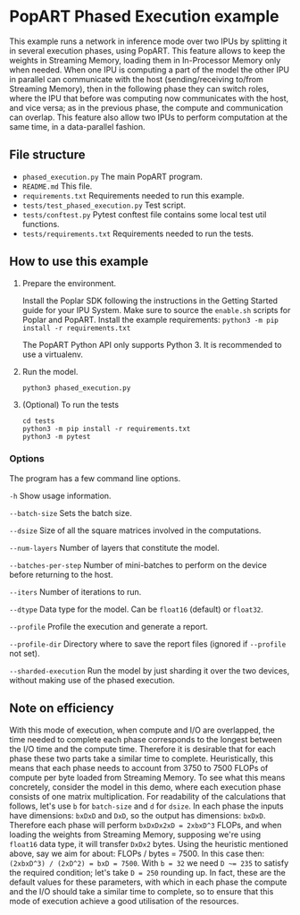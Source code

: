# PopART Phased Execution example

This example runs a network in inference mode over two IPUs by splitting it in several execution phases, using PopART.
This feature allows to keep the weights in Streaming Memory, loading them in In-Processor Memory only when needed. When one IPU is computing a part of the model the other IPU in parallel can communicate with the host (sending/receiving to/from Streaming Memory), then in the following phase they can switch roles, where the IPU that before was computing now communicates with the host, and vice versa; as in the previous phase, the compute and communication can overlap. This feature also allow two IPUs to perform computation at the same time, in a data-parallel fashion.

## File structure

* `phased_execution.py` The main PopART program.
* `README.md` This file.
* `requirements.txt` Requirements needed to run this example.
* `tests/test_phased_execution.py` Test script.
* `tests/conftest.py` Pytest conftest file contains some local test util functions.
* `tests/requirements.txt` Requirements needed to run the tests.

## How to use this example

1) Prepare the environment.

   Install the Poplar SDK following the instructions in the Getting Started guide for your IPU System.
   Make sure to source the `enable.sh` scripts for Poplar and PopART.
   Install the example requirements: `python3 -m pip install -r requirements.txt`

   The PopART Python API only supports Python 3. It is recommended to use a virtualenv.

2) Run the model.

       python3 phased_execution.py

3) (Optional) To run the tests

       cd tests
       python3 -m pip install -r requirements.txt
       python3 -m pytest

### Options
The program has a few command line options.

`-h`                  Show usage information.

`--batch-size`        Sets the batch size.

`--dsize`             Size of all the square matrices involved in the computations.

`--num-layers`        Number of layers that constitute the model.

`--batches-per-step`  Number of mini-batches to perform on the device before returning to the host.

`--iters`             Number of iterations to run.

`--dtype`             Data type for the model. Can be `float16` (default) or `float32`.

`--profile`           Profile the execution and generate a report.

`--profile-dir`       Directory where to save the report files (ignored if `--profile` not set).

`--sharded-execution` Run the model by just sharding it over the two devices, without making use of the phased execution.


## Note on efficiency

With this mode of execution, when compute and I/O are overlapped, the time needed to complete each phase corresponds to the longest between the I/O time and the compute time.
Therefore it is desirable that for each phase these two parts take a similar time to complete. Heuristically, this means that each phase needs to account from 3750 to 7500 FLOPs of compute per byte loaded from Streaming Memory.
To see what this means concretely, consider the model in this demo, where each execution phase consists of one matrix multiplication. For readability of the calculations that follows, let's use `b` for `batch-size` and `d` for `dsize`. In each phase the inputs have dimensions: `bxDxD` and `DxD`, so the output has dimensions: `bxDxD`. Therefore each phase will perform `bxDxDx2xD = 2xbxD^3` FLOPs, and when loading the weights from Streaming Memory, supposing we're using `float16` data type, it will transfer `DxDx2` bytes.
Using the heuristic mentioned above, say we aim for about: FLOPs / bytes = 7500. In this case then: `(2xbxD^3) / (2xD^2) = bxD = 7500`. With `b = 32` we need `D ~= 235` to satisfy the required condition; let's take `D = 250` rounding up. In fact, these are the default values for these parameters, with which in each phase the compute and the I/O should take a similar time to complete, so to ensure that this mode of execution achieve a good utilisation of the resources.
